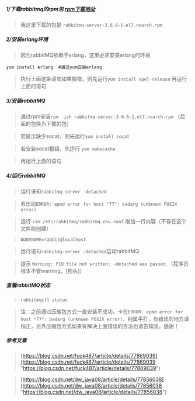 ##### 1/下载rabbitmq的rpm包 [rpm下载地址](http://www.rabbitmq.com/install-rpm.html#downloads "rpm下载地址")

> 我这里下载的包是 `rabbitmq-server-3.6.6-1.el7.noarch.rpm`

##### 2/安装erlang环境
> 因为rabbitMQ依赖于erlang，这里必须安装erlang的环境

`yum install erlang  #通过yum安装erlang`

> 执行上面这条语句如果报错，则先运行`yum install epel-release` 再运行上面的语句

##### 3/安装rabbitMQ

> 通过rpm安装`rpm -ivh rabbitmq-server-3.6.6-1.el7.noarch.rpm` （后面的包换为下载的包）

>若提示缺少socat，则先运行`yum install socat` 

>若安装socat报错，先运行 `yum makecache`

>再运行上面的语句

##### 4/运行rabbitMQ
> 运行语句`rabbitmq-server -detached`

> 若出现`ERROR: epmd error for host "77": badarg (unknown POSIX error)`

> 运行 `vim /etc/rabbitmq/rabbitmq-env.conf` 增加一行内容（不存在这个文件则创建）

> `NODENAME=rabbit@localhost`

> 运行语句`rabbitmq-server -detached`启动rabbitMQ

> 提示 `Warning: PID file not written; -detached was passed.`（程序员根本不管warning，[狗头]）

##### 查看rabbitMQ状态
> `rabbitmqctl status` 

> 注：之前通过压缩包方式一直安装不成功，卡在`ERROR: epmd error for host "77": badarg (unknown POSIX error)`，纯属手打，有错误的地方请指正，另外压缩包方式如果有解决上面错误的方法也请告知我，感谢！

##### 参考文章
> [https://blog.csdn.net/fuck487/article/details/77869039](https://blog.csdn.net/fuck487/article/details/77869039 "https://blog.csdn.net/fuck487/article/details/77869039")

> [https://blog.csdn.net/dw_java08/article/details/77856038](https://blog.csdn.net/dw_java08/article/details/77856038 "https://blog.csdn.net/dw_java08/article/details/77856038")